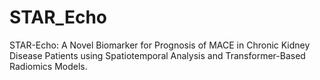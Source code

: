 # STAR_Echo
STAR-Echo: A Novel Biomarker for Prognosis of MACE in Chronic Kidney Disease Patients using Spatiotemporal Analysis and Transformer-Based Radiomics Models.
